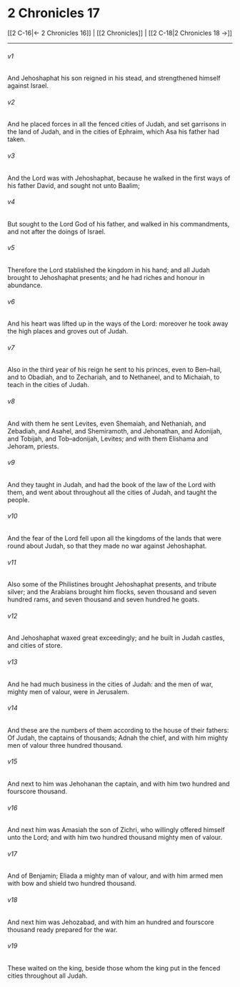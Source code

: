 # 2 Chronicles 17

[[2 C-16|← 2 Chronicles 16]] | [[2 Chronicles]] | [[2 C-18|2 Chronicles 18 →]]
***

###### v1
And Jehoshaphat his son reigned in his stead, and strengthened himself against Israel.
###### v2
And he placed forces in all the fenced cities of Judah, and set garrisons in the land of Judah, and in the cities of Ephraim, which Asa his father had taken.
###### v3
And the Lord was with Jehoshaphat, because he walked in the first ways of his father David, and sought not unto Baalim;
###### v4
But sought to the Lord God of his father, and walked in his commandments, and not after the doings of Israel.
###### v5
Therefore the Lord stablished the kingdom in his hand; and all Judah brought to Jehoshaphat presents; and he had riches and honour in abundance.
###### v6
And his heart was lifted up in the ways of the Lord: moreover he took away the high places and groves out of Judah.
###### v7
Also in the third year of his reign he sent to his princes, even to Ben–hail, and to Obadiah, and to Zechariah, and to Nethaneel, and to Michaiah, to teach in the cities of Judah.
###### v8
And with them he sent Levites, even Shemaiah, and Nethaniah, and Zebadiah, and Asahel, and Shemiramoth, and Jehonathan, and Adonijah, and Tobijah, and Tob–adonijah, Levites; and with them Elishama and Jehoram, priests.
###### v9
And they taught in Judah, and had the book of the law of the Lord with them, and went about throughout all the cities of Judah, and taught the people.
###### v10
And the fear of the Lord fell upon all the kingdoms of the lands that were round about Judah, so that they made no war against Jehoshaphat.
###### v11
Also some of the Philistines brought Jehoshaphat presents, and tribute silver; and the Arabians brought him flocks, seven thousand and seven hundred rams, and seven thousand and seven hundred he goats.
###### v12
And Jehoshaphat waxed great exceedingly; and he built in Judah castles, and cities of store.
###### v13
And he had much business in the cities of Judah: and the men of war, mighty men of valour, were in Jerusalem.
###### v14
And these are the numbers of them according to the house of their fathers: Of Judah, the captains of thousands; Adnah the chief, and with him mighty men of valour three hundred thousand.
###### v15
And next to him was Jehohanan the captain, and with him two hundred and fourscore thousand.
###### v16
And next him was Amasiah the son of Zichri, who willingly offered himself unto the Lord; and with him two hundred thousand mighty men of valour.
###### v17
And of Benjamin; Eliada a mighty man of valour, and with him armed men with bow and shield two hundred thousand.
###### v18
And next him was Jehozabad, and with him an hundred and fourscore thousand ready prepared for the war.
###### v19
These waited on the king, beside those whom the king put in the fenced cities throughout all Judah. 
